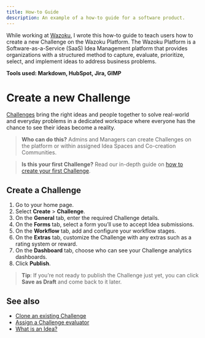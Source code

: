 ```yaml
---
title: How-to Guide
description: An example of a how-to guide for a software product.
---
```


While working at [Wazoku](https://support.wazoku.com/), I wrote this how-to guide to teach users how to create a new Challenge on the Wazoku Platform. The Wazoku Platform is a Software-as-a-Service (SaaS) Idea Management platform that provides organizations with a structured method to capture, evaluate, prioritize, select, and implement ideas to address business problems.

**Tools used: Markdown, HubSpot, Jira, GIMP**

# Create a new Challenge
 
[Challenges](https://support.wazoku.com/what-is-a-challenge-1) bring the right ideas and people together to solve real-world and everyday problems in a dedicated workspace where everyone has the chance to see their ideas become a reality.

> **Who can do this?** Admins and Managers can create Challenges on the platform or within assigned Idea Spaces and Co-creation Communities.

> **Is this your first Challenge?** Read our in-depth guide on [how to create your first Challenge](https://support.wazoku.com/create-your-first-challenge).

## Create a Challenge

1. Go to your home page.
2. Select **Create** > **Challenge**.
3. On the **General** tab, enter the required Challenge details.
4. On the **Forms** tab, select a form you’ll use to accept Idea submissions.
5. On the **Workflow** tab, add and configure your workflow stages.
6. On the **Extras** tab, customize the Challenge with any extras such as a rating system or reward.
7. On the **Dashboard** tab, choose who can see your Challenge analytics dashboards.
8. Click **Publish**.

> **Tip**: If you’re not ready to publish the Challenge just yet, you can click **Save as Draft** and come back to it later.

## See also

* [Clone an existing Challenge](https://support.wazoku.com/clone-an-existing-challenge-1)
* [Assign a Challenge evaluator](https://support.wazoku.com/assign-a-challenge-evaluator)
* [What is an Idea?](https://support.wazoku.com/what-is-an-idea)